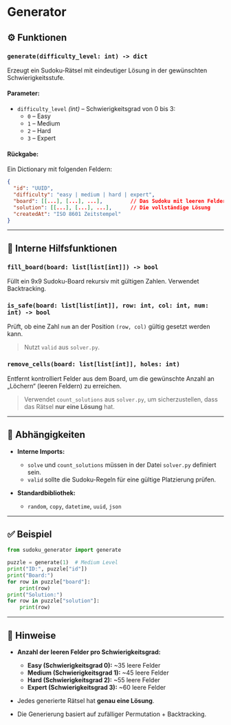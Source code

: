 
# Generator


## ⚙️ Funktionen

### `generate(difficulty_level: int) -> dict`
Erzeugt ein Sudoku-Rätsel mit eindeutiger Lösung in der gewünschten Schwierigkeitsstufe.

#### Parameter:
- `difficulty_level` *(int)* – Schwierigkeitsgrad von 0 bis 3:
  - `0` – Easy
  - `1` – Medium
  - `2` – Hard
  - `3` – Expert

#### Rückgabe:
Ein Dictionary mit folgenden Feldern:
```json
{
  "id": "UUID",
  "difficulty": "easy | medium | hard | expert",
  "board": [[...], [...], ...],         // Das Sudoku mit leeren Feldern (0)
  "solution": [[...], [...], ...],      // Die vollständige Lösung
  "createdAt": "ISO 8601 Zeitstempel"
}
```

---

## 🔧 Interne Hilfsfunktionen

### `fill_board(board: list[list[int]]) -> bool`
Füllt ein 9x9 Sudoku-Board rekursiv mit gültigen Zahlen. Verwendet Backtracking.

### `is_safe(board: list[list[int]], row: int, col: int, num: int) -> bool`
Prüft, ob eine Zahl `num` an der Position `(row, col)` gültig gesetzt werden kann.
> Nutzt `valid` aus `solver.py`.

### `remove_cells(board: list[list[int]], holes: int)`
Entfernt kontrolliert Felder aus dem Board, um die gewünschte Anzahl an „Löchern“ (leeren Feldern) zu erreichen.
> Verwendet `count_solutions` aus `solver.py`, um sicherzustellen, dass das Rätsel **nur eine Lösung** hat.

---

## 🧠 Abhängigkeiten

- **Interne Imports:**
  - `solve` und `count_solutions` müssen in der Datei `solver.py` definiert sein.
  - `valid` sollte die Sudoku-Regeln für eine gültige Platzierung prüfen.

- **Standardbibliothek:**
  - `random`, `copy`, `datetime`, `uuid`, `json`

---

## ✅ Beispiel

```python
from sudoku_generator import generate

puzzle = generate(1)  # Medium Level
print("ID:", puzzle["id"])
print("Board:")
for row in puzzle["board"]:
    print(row)
print("Solution:")
for row in puzzle["solution"]:
    print(row)
```

---

## 📌 Hinweise

- **Anzahl der leeren Felder pro Schwierigkeitsgrad:**
  - **Easy (Schwierigkeitsgrad 0):** ~35 leere Felder
  - **Medium (Schwierigkeitsgrad 1):** ~45 leere Felder
  - **Hard (Schwierigkeitsgrad 2):** ~55 leere Felder
  - **Expert (Schwierigkeitsgrad 3):** ~60 leere Felder

- Jedes generierte Rätsel hat **genau eine Lösung**.
- Die Generierung basiert auf zufälliger Permutation + Backtracking.

